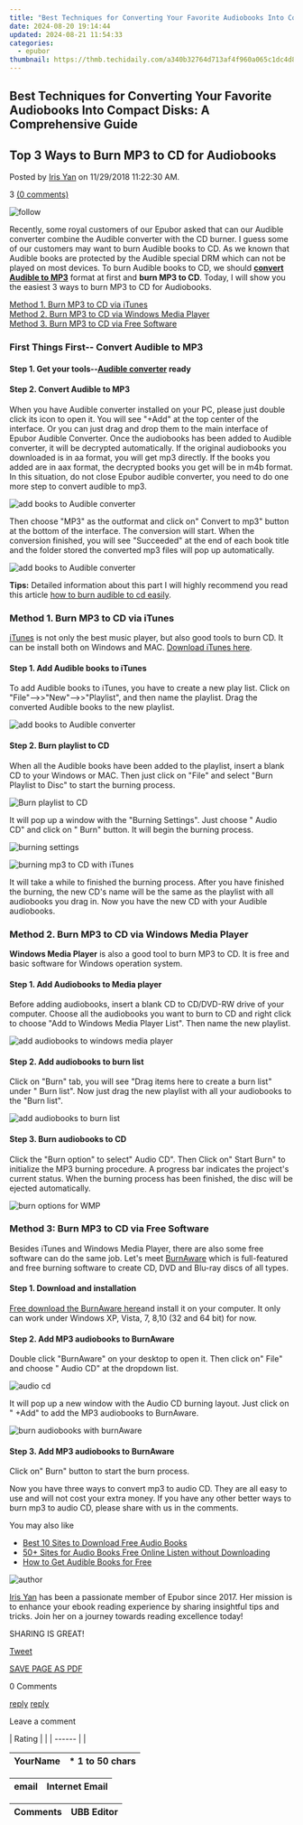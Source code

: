 ```yaml
---
title: "Best Techniques for Converting Your Favorite Audiobooks Into Compact Disks: A Comprehensive Guide"
date: 2024-08-20 19:14:44
updated: 2024-08-21 11:54:33
categories:
  - epubor
thumbnail: https://thmb.techidaily.com/a340b32764d713af4f960a065c1dc4d886b3bb5db9f5a34232b56c8f050ef2ce.jpg
---
```


## Best Techniques for Converting Your Favorite Audiobooks Into Compact Disks: A Comprehensive Guide

## Top 3 Ways to Burn MP3 to CD for Audiobooks

Posted by [Iris Yan](https://www.facebook.com/iris.yan.16718) on 11/29/2018 11:22:30 AM.

3 [(0 comments)](http://www.epubor.com/#comment-area) 



![follow](http://www.epubor.com/images/follow.png)

Recently, some royal customers of our Epubor asked that can our Audible converter combine the Audible converter with the CD burner. I guess some of our customers may want to burn Audible books to CD. As we known that Audible books are protected by the Audible special DRM which can not be played on most devices. To burn Audible books to CD, we should [**convert Audible to MP3**](https://tools.techidaily.com/epubor/products/) format at first and **burn MP3 to CD**. Today, I will show you the easiest 3 ways to burn MP3 to CD for Audiobooks.

[Method 1\. Burn MP3 to CD via iTunes](https://tools.techidaily.com/epubor/products/)  
[Method 2\. Burn MP3 to CD via Windows Media Player](https://tools.techidaily.com/epubor/products/)  
[Method 3\. Burn MP3 to CD via Free Software](https://tools.techidaily.com/epubor/products/)  

### First Things First-- Convert Audible to MP3

#### Step 1\. Get your tools--[Audible converter](https://tools.techidaily.com/epubor/audible-converter/) ready

[](https://tools.techidaily.com/epubor/audible-converter/) [](https://tools.techidaily.com/epubor/audible-converter/) 

#### Step 2\. Convert Audible to MP3

When you have Audible converter installed on your PC, please just double click its icon to open it. You will see "+Add" at the top center of the interface. Or you can just drag and drop them to the main interface of Epubor Audible Converter. Once the audiobooks has been added to Audible converter, it will be decrypted automatically. If the original audiobooks you downloaded is in aa format, you will get mp3 directly. If the books you added are in aax format, the decrypted books you get will be in m4b format. In this situation, do not close Epubor audible converter, you need to do one more step to convert audible to mp3.

![add books to Audible converter](http://www.epubor.com/images/uppic/add-books-to-audible-converter-1.png)

Then choose "MP3" as the outformat and click on" Convert to mp3" button at the bottom of the interface. The conversion will start. When the conversion finished, you will see "Succeeded" at the end of each book title and the folder stored the converted mp3 files will pop up automatically.

![add books to Audible converter](http://www.epubor.com/images/uppic/convert-audible-to-mp3-1.png)

**Tips:** Detailed information about this part I will highly recommend you read this article [how to burn audible to cd easily](https://tools.techidaily.com/epubor/products/).

### Method 1\. Burn MP3 to CD via iTunes

[iTunes](https://www.apple.com/itunes/) is not only the best music player, but also good tools to burn CD. It can be install both on Windows and MAC. [Download iTunes here](https://www.apple.com/itunes/download/).

#### Step 1\. Add Audible books to iTunes

To add Audible books to iTunes, you have to create a new play list. Click on "File"-->>"New"-->>"Playlist", and then name the playlist. Drag the converted Audible books to the new playlist.

![add books to Audible converter](http://www.epubor.com/images/uppic/create-new-playlist.png)

#### Step 2\. Burn playlist to CD

When all the Audible books have been added to the playlist, insert a blank CD to your Windows or MAC. Then just click on "File" and select "Burn Playlist to Disc" to start the burning process. 

![Burn playlist to CD](http://www.epubor.com/images/uppic/Burn-playlist-to-disc.png)

It will pop up a window with the "Burning Settings". Just choose " Audio CD" and click on " Burn" button. It will begin the burning process.

![burning settings](http://www.epubor.com/images/uppic/Burning-settings.png)

![burning mp3 to CD with iTunes](http://www.epubor.com/images/uppic/Buring-mp3-to-cd-with-itunes.png)

It will take a while to finished the burning process. After you have finished the burning, the new CD's name will be the same as the playlist with all audiobooks you drag in. Now you have the new CD with your Audible audiobooks.

### Method 2\. Burn MP3 to CD via Windows Media Player

**Windows Media Player** is also a good tool to burn MP3 to CD. It is free and basic software for Windows operation system.

#### Step 1\. Add Audiobooks to Media player

Before adding audiobooks, insert a blank CD to CD/DVD-RW drive of your computer. Choose all the audiobooks you want to burn to CD and right click to choose "Add to Windows Media Player List". Then name the new playlist.

![add audiobooks to windows media player](http://www.epubor.com/images/uppic/Add-audiobooks-to-wmp.png)

#### Step 2\. Add audiobooks to burn list

Click on "Burn" tab, you will see "Drag items here to create a burn list" under " Burn list". Now just drag the new playlist with all your audiobooks to the "Burn list". 

![add audiobooks to burn list](http://www.epubor.com/images/uppic/add-audiobooks-to-burnlist.png)

#### Step 3\. Burn audiobooks to CD

Click the "Burn option" to select" Audio CD". Then Click on" Start Burn" to initialize the MP3 burning procedure. A progress bar indicates the project's current status. When the burning process has been finished, the disc will be ejected automatically.

![burn options for WMP](http://www.epubor.com/images/uppic/burn-options.png)

### Method 3: Burn MP3 to CD via Free Software

Besides iTunes and Windows Media Player, there are also some free software can do the same job. Let's meet [BurnAware](https://www.burnaware.com/) which is full-featured and free burning software to create CD, DVD and Blu-ray discs of all types.

#### Step 1\. Download and installation

[Free download the BurnAware here](https://www.burnaware.com/download.html)and install it on your computer. It only can work under Windows XP, Vista, 7, 8,10 (32 and 64 bit) for now.

#### Step 2\. Add MP3 audiobooks to BurnAware

Double click "BurnAware" on your desktop to open it. Then click on" File" and choose " Audio CD" at the dropdown list. 

![audio cd](http://www.epubor.com/images/uppic/add-mp3-to-burnware.png)

It will pop up a new window with the Audio CD burning layout. Just click on " +Add" to add the MP3 audiobooks to BurnAware.

![burn audiobooks with burnAware](http://www.epubor.com/images/uppic/burn_audio_with-burnware.png)

#### Step 3\. Add MP3 audiobooks to BurnAware

Click on" Burn" button to start the burn process.

Now you have three ways to convert mp3 to audio CD. They are all easy to use and will not cost your extra money. If you have any other better ways to burn mp3 to audio CD, please share with us in the comments.

You may also like

* [Best 10 Sites to Download Free Audio Books](https://tools.techidaily.com/epubor/products/)
* [50+ Sites for Audio Books Free Online Listen without Downloading](https://tools.techidaily.com/epubor/products/)
* [How to Get Audible Books for Free](https://tools.techidaily.com/epubor/products/)

![author](http://www.epubor.com/images/uppic/iris.png)

[Iris Yan](https://www.facebook.com/iris.yan.16718) has been a passionate member of Epubor since 2017\. Her mission is to enhance your ebook reading experience by sharing insightful tips and tricks. Join her on a journey towards reading excellence today!

SHARING IS GREAT!

[Tweet](https://twitter.com/share) 

[SAVE PAGE AS PDF](https://tools.techidaily.com/epubor/products/) 



0 Comments

[reply](https://tools.techidaily.com/epubor/products/) [reply](https://tools.techidaily.com/epubor/products/) 

Leave a comment

| Rating |  |
| ------ |  |

| YourName | \*  1 to 50 chars |
| -------- | ----------------- |

| email | Internet Email |
| ----- | -------------- |

| Comments | UBB Editor |
| -------- | ---------- |

<ins class="adsbygoogle"
     style="display:block"
     data-ad-format="autorelaxed"
     data-ad-client="ca-pub-7571918770474297"
     data-ad-slot="1223367746"></ins>



<ins class="adsbygoogle"
     style="display:block"
     data-ad-client="ca-pub-7571918770474297"
     data-ad-slot="8358498916"
     data-ad-format="auto"
     data-full-width-responsive="true"></ins>
